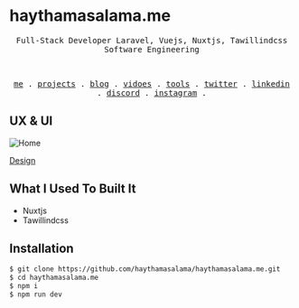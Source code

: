 # haythamasalama.me 

<p align="center">
  <samp>
    Full-Stack Developer Laravel, Vuejs, Nuxtjs, Tawillindcss <br/>
    Software Engineering
  </samp>
</p>

<br/>

<p align="center">
  <samp>
    <a href="https://haythamasalama.me">me</a> .
    <a href="https://haythamasalama.me/projects">projects</a> .
    <a href="https://haythamasalama.me/blog">blog</a> .
    <a href="https://haythamasalama.me/vidoes">vidoes</a> .
    <a href="https://haythamasalama.me/tools">tools</a> .
    <a href="https://twitter.com/haythamasalama">twitter</a> .
    <a href="https://www.linkedin.com/in/haythamasalama/">linkedin</a> .
    <a href="https://chat.haythamasalama.me">discord</a> .
    <a href="https://instagram.com/haythamasalama">instagram</a> .
  </samp>
</p>



## UX & UI 

![Home](https://user-images.githubusercontent.com/37311945/184448702-6c4ce2f5-2df2-482d-9350-e5922954b337.png)

[Design](https://www.figma.com/file/BMuebRuw47Hoj64ZPPAMPH/my-website?node-id=2%3A2)

## What I Used To Built It 

* Nuxtjs 
* Tawillindcss


## Installation

```bash
$ git clone https://github.com/haythamasalama/haythamasalama.me.git
$ cd haythamasalama.me
$ npm i
$ npm run dev   
```
